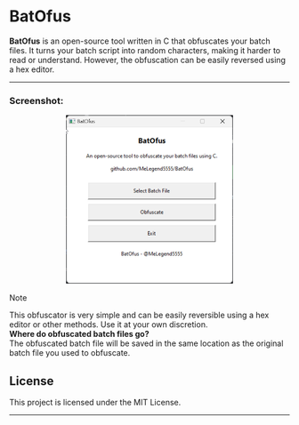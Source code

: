 # **BatOfus**

**BatOfus** is an open-source tool written in C that obfuscates your batch files. It turns your batch script into random characters, making it harder to read or understand. However, the obfuscation can be easily reversed using a hex editor.

---

### **Screenshot:**
<p align="center">
  <img src="https://github.com/MeLegend5555/BatOfus/blob/main/assets/images/Showcase.png?raw=true" width="300" alt="Screenshot of BatOfus"/>
</p>

>[!NOTE]
> This obfuscator is very simple and can be easily reversible using a hex editor or other methods. Use it at your own discretion.  
> **Where do obfuscated batch files go?**  
> The obfuscated batch file will be saved in the same location as the original batch file you used to obfuscate.

## License

This project is licensed under the MIT License.

---
